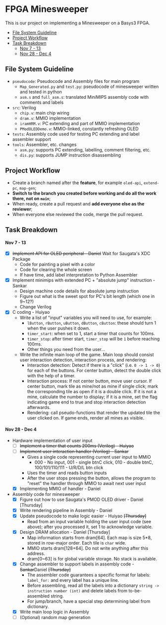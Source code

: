 # FPGA Minesweeper <!-- omit from toc -->
This is our project on implementing a Minesweeper on a Basys3 FPGA.

- [File System Guideline](#file-system-guideline)
- [Project Workflow](#project-workflow)
- [Task Breakdown](#task-breakdown)
    - [Nov 7 - 13](#nov-7---13)
    - [Nov 28 - Dec 4](#nov-28---dec-4)

## File System Guideline
- `pseudocode`: Pseudocode and Assembly files for main program
  - `Map_Generated.py` and `test.py`: pseudocode of minesweeper written and tested in python
  - `asm.s` and `full_asm.s`: translated MiniMIPS assembly code with comments and labels
- `src`: Verilog
  - `chip.v`: main chip wiring
  - `dram.v`: MMIO implementation
  - `iramHRM.v`: PC extending and part of MMIO implementation
  - `PModOLEDDemo.v`: MMIO-linked, constantly refreshing OLED
- `tests`: Assembly code used for testing PC extending and label assembler support
- `tools`: Assembler, etc. changes
  - `asm.py`: supports PC extending, labelling, comment filtering, etc.
  - `dis.py`: supports JUMP instruction disassembling

## Project Workflow
- Create a branch named after the **feature**, for example `oled-api`, `extend-pc`, `map-gen`;
- **Switch to the branch you created before working and do all the work there, not on `main`**;
- When ready, create a pull request and **add everyone else as the reviewer**;
- When everyone else reviewed the code, merge the pull request.

## Task Breakdown

#### Nov 7 - 13
- [X] ~~Implement API for OLED peripheral - Daniel~~ Wait for Saugata's XDC Package
  - Code for painting a pixel with a color
  - Code for clearing the whole screen
  - If have time, add label interpretation to Python Assembler
- [X] Implement minimips with extended PC + "absolute jump" instruction - Sankar
  - Design machine code details for absolute jump instruction
  - Figure out what is the sweet spot for PC's bit length (which one in 9~12?)
  - Change Verilog
- [X] C coding - Huiyao
  - Write a list of "input" variables you will need to use, for example:
    - `lButton`, `rButton`, `uButton`, `dButton`, `cButton`: these should turn 1 when the user pushes it down.
    - `timer_start`: when set to 1, start a timer that counts for 100ms.
    - `timer_stop`: after timer start, `timer_stop` will be `1` before reaching 100ms.
    - Other things you need from the user...
  - Write the infinite main loop of the game. Main loop should consist user interaction detection, interaction process, and rendering:
    - Interaction detection: Detect if there is a "click" (i.e. `0 -> 1 -> 0`) for each of the buttons. For center button, detect the double click with the help of a timer.
    - Interaction process: If not center button, move user cursor. If center button, mark tile as mine/not as mine if single click; mark the corresponding tile as open if it is a double click. If it is not a mine, calculate the number to display; if it is a mine, set the flag indicating game end to true and stop interaction detection afterwards.
    - Rendering: call pseudo-functions that render the updated tile the user clicked on. If game ends, render all mines as visible.

#### Nov 28 - Dec 4
- Hardware implementation of user input
  - [ ] ~~Implement a timer that counts 200ms (Verilog) - Huiyao~~
  - [ ] ~~Implement user interaction handler (Verilog) - Sankar~~
    - Gives a single code representing current user input to MMIO
      - 000 - No input, 001 - single btnC click, 010 - double btnC, 100/101/110/111 - U/R/D/L btn click
    - Uses the timer and reads button inputs
    - After the user stops pressing the button, allows the program to "reset" the handler through MMIO to await next user input
  - [X] Implementing MMIO of handler - Daniel
- Assembly code for minesweeper
  - [X] Figure out how to use Saugata's PMOD OLED driver - Daniel [Thursday]
  - [X] Write rendering pipeline in Assembly - Daniel
  - [X] Update pseudocode to make logic easier - Huiyao ~~[Thursday]~~
    - Read from an input variable holding the user input code (see above); after you processed it, set 1 to acknowledge variable.
  - [X] Design DRAM allocation - Daniel [Thursday]
    - Map information starts from dram[64]. Each map is size 5*8, stored in row-major order. Each tile is `char` wide.
    - MMIO starts dram[128+64]. Do not write anything after this address.
    - dram[0~63] is for global variable storage. No stack is available.
  - [X] Change assembler to support labels in assembly code - ~~Sankar~~Daniel ~~[Thursday]~~
    - The assembler code guarantees a specific format for labels: `label_for:` and every label has a unique line.
    - Before assembling, read all the labels into a dictionary `string -> instruction number (int)` and delete labels from to-be-assembled string.
    - For jump/branch, have a special step determining label from dictionary.
  - [X] Write main loop logic in Assembly
  - [ ] (Optional) random map generation

